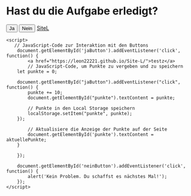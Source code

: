 <html lang="de">
<head>
    <meta charset="UTF-8">
    <meta name="viewport" content="width=device-width, initial-scale=1.0">
    <title>Frage</title>
</head>
<body>
    <h1>Hast du die Aufgabe erledigt?</h1>
    <button onclick="window.location.href='https://leon22221.github.io/Site-L/'">Ja</button>
    <button id="neinButton">Nein</button>
    <a href="https://leon22221.github.io/Site-L/">SiteL</a>

    <script>
       // JavaScript-Code zur Interaktion mit den Buttons
        document.getElementById('jaButton').addEventListener('click', function() {
            <a href="https://leon22221.github.io/Site-L/">testz</a>
            // JavaScript-Code, um Punkte zu vergeben und zu speichern
        let punkte = 0;

        document.getElementById("jaButton").addEventListener("click", function() {
            punkte += 10;
            document.getElementById("punkte").textContent = punkte;

            // Punkte in den Local Storage speichern
            localStorage.setItem("punkte", punkte);
        });

            // Aktualisiere die Anzeige der Punkte auf der Seite
            document.getElementById('punkte').textContent = aktuellePunkte;
        }

        });

        document.getElementById('neinButton').addEventListener('click', function() {
            alert('Kein Problem. Du schaffst es nächstes Mal!');
        });
    </script>
</body>
</html>
